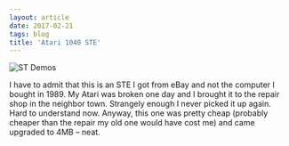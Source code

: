 ```yaml
---
layout: article
date: 2017-02-21
tags: blog
title: 'Atari 1040 STE'
---
```


![ST Demos](../../assets/img/blog/atari1040ste.jpg)

I have to admit that this is an STE I got from eBay and not the computer I bought in 1989. My Atari was broken one day and I brought it to the repair shop in the neighbor town. Strangely enough I never picked it up again. Hard to understand now. Anyway, this one was pretty cheap (probably cheaper than the repair my old one would have cost me) and came upgraded to 4MB – neat.
